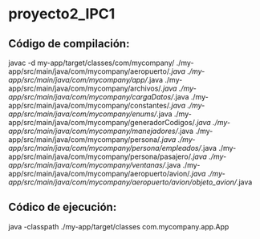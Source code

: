 # proyecto2_IPC1
## Código de compilación:
javac -d my-app/target/classes/com/mycompany/ ./my-app/src/main/java/com/mycompany/aeropuerto/*.java ./my-app/src/main/java/com/mycompany/app/*.java ./my-app/src/main/java/com/mycompany/archivos/*.java ./my-app/src/main/java/com/mycompany/cargaDatos/*.java ./my-app/src/main/java/com/mycompany/constantes/*.java ./my-app/src/main/java/com/mycompany/enums/*.java ./my-app/src/main/java/com/mycompany/generadorCodigos/*.java ./my-app/src/main/java/com/mycompany/manejadores/*.java ./my-app/src/main/java/com/mycompany/persona/*.java ./my-app/src/main/java/com/mycompany/persona/empleados/*.java ./my-app/src/main/java/com/mycompany/persona/pasajero/*.java ./my-app/src/main/java/com/mycompany/ventanas/*.java ./my-app/src/main/java/com/mycompany/aeropuerto/avion/*.java ./my-app/src/main/java/com/mycompany/aeropuerto/avion/objeto_avion/*.java 

## Códico de ejecución:
java -classpath ./my-app/target/classes com.mycompany.app.App